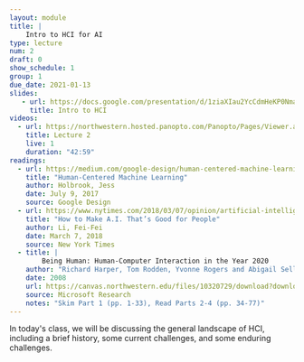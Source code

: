 ```yaml
---
layout: module
title: |
    Intro to HCI for AI
type: lecture
num: 2
draft: 0
show_schedule: 1
group: 1
due_date: 2021-01-13
slides:
   - url: https://docs.google.com/presentation/d/1ziaXIau2YcCdmHeKP0NmaWGATaXa4UkQlLEoCmz2qC0/edit#slide=id.gb530a111a0_0_17
     title: Intro to HCI
videos:
  - url: https://northwestern.hosted.panopto.com/Panopto/Pages/Viewer.aspx?id=5b8830b3-7aa1-4a4a-aefa-acaf0174cfc3
    title: Lecture 2
    live: 1
    duration: "42:59"
readings:
  - url: https://medium.com/google-design/human-centered-machine-learning-a770d10562cd
    title: "Human-Centered Machine Learning"
    author: Holbrook, Jess
    date: July 9, 2017
    source: Google Design
  - url: https://www.nytimes.com/2018/03/07/opinion/artificial-intelligence-human.html
    title: "How to Make A.I. That’s Good for People"
    author: Li, Fei-Fei
    date: March 7, 2018
    source: New York Times
  - title: |
        Being Human: Human-Computer Interaction in the Year 2020
    author: "Richard Harper, Tom Rodden, Yvonne Rogers and Abigail Sellen"
    date: 2008
    url: https://canvas.northwestern.edu/files/10320729/download?download_frd=1
    source: Microsoft Research
    notes: "Skim Part 1 (pp. 1-33), Read Parts 2-4 (pp. 34-77)"
---
```


In today's class, we will be discussing the general landscape of HCI, including a brief history, some current challenges, and some enduring challenges.